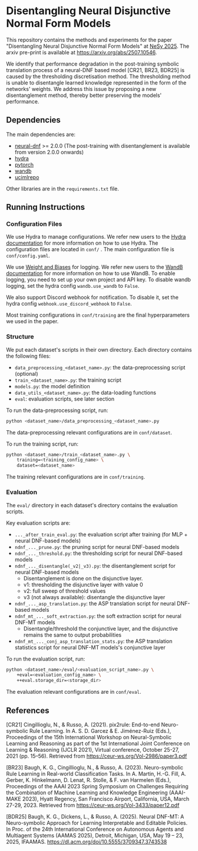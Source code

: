 # Disentangling Neural Disjunctive Normal Form Models

This repository contains the methods and experiments for the paper
"Disentangling Neural Disjunctive Normal Form Models" at [NeSy
2025](https://2025.nesyconf.org/). The arxiv pre-print is available at
https://arxiv.org/abs/2507.10546.

We identify that performance degradation in the post-training symbolic
translation process of a neural-DNF based model [CR21, BR23, BDR25] is caused by
the thresholding discretisation method. The thresholding method is unable to
disentangle learned knowledge represented in the form of the networks' weights.
We address this issue by proposing a new disentanglement method, thereby better
preserving the models' performance.

## Dependencies

The main dependencies are:

- [neural-dnf](https://github.com/kittykg/neural-dnf) >= 2.0.0 (The
  post-training with disentanglement is available from version 2.0.0 onwards)
- [hydra](https://hydra.cc/)
- [pytorch](https://pytorch.org/)
- [wandb](https://wandb.ai/)
- [ucimlrepo](https://github.com/uci-ml-repo/ucimlrepo)

Other libraries are in the `requirements.txt` file.

## Running Instructions

### Configuration Files

We use Hydra to manage configurations. We refer new users to the [Hydra
documentation](https://hydra.cc/docs/intro/) for more information on how to use
Hydra. The configuration files are located in `conf/` . The main configuration
file is `conf/config.yaml`.

We use [Weight and Biases](https://wandb.ai/site) for logging. We refer new
users to the [WandB documentation](https://docs.wandb.ai/) for more information
on how to use WandB. To enable logging, you need to set up your own project and
API key. To disable wandb logging, set the hydra config `wandb.use_wandb` to
`False`.

We also support Discord webhook for notification. To disable it, set the hydra
config `webhook.use_discord_webhook` to `False`.

Most training configurations in `conf/training` are the final hyperparameters we
used in the paper.

### Structure

We put each dataset's scripts in their own directory. Each directory contains
the following files:

- `data_preprocessing_<dataset_name>.py`: the data-preprocessing script
  (optional)
- `train_<dataset_name>.py`: the training script
- `models.py`: the model definition
- `data_utils_<dataset_name>.py`: the data-loading functions
- `eval`: evaluation scripts, see later section

To run the data-preprocessing script, run:

```bash
python <dataset_name>/data_preprocessing_<dataset_name>.py
```

The data-preprocessing relevant configurations are in `conf/dataset`.

To run the training script, run:

```bash
python <dataset_name>/train_<dataset_name>.py \
    training=<training_config_name> \
    dataset=<dataset_name>
```

The training relevant configurations are in `conf/training`.

### Evaluation

The `eval/` directory in each dataset's directory contains the evaluation
scripts.

Key evaluation scripts are:

-  `..._after_train_eval.py`: the evaluation script after training (for MLP +
   neural DNF-based models)
- `ndnf_..._prune.py`: the pruning script for neural DNF-based models
- `ndnf_..._threshold.py`: the thresholding script for neural DNF-based models
- `ndnf_..._disentangle(_v2|_v3).py`: the disentanglement script for neural
  DNF-based models
    - Disentanglement is done on the disjunctive layer.
    - v1: thresholding the disjunctive layer with value 0
    - v2: full sweep of threshold values
    - v3 (not always available): disentangle the disjunctive layer
- `ndnf_..._asp_translation.py`: the ASP translation script for neural DNF-based
  models
- `ndnf_mt_..._soft_extraction.py`: the soft extraction script for neural DNF-MT
  models
    - Disentangle/threshold the conjunctive layer, and the disjunctive remains
      the same to output probabilities
- `ndnf_mt_..._conj_asp_translation_stats.py`: the ASP translation statistics
  script for neural DNF-MT models's conjunctive layer

To run the evaluation script, run:

```bash
python <dataset_name>/eval/<evaluation_script_name>.py \
    +eval=<evaluation_config_name> \
    ++eval.storage_dir=<storage_dir>
```

The evaluation relevant configurations are in `conf/eval`.

## References

[CR21] Cingillioglu, N., & Russo, A. (2021). pix2rule: End-to-end Neuro-symbolic
Rule Learning. In A. S. D. Garcez & E. Jiménez-Ruiz (Eds.), Proceedings of the
15th International Workshop on Neural-Symbolic Learning and Reasoning as part of
the 1st International Joint Conference on Learning & Reasoning (IJCLR 2021),
Virtual conference, October 25-27, 2021 (pp. 15–56). Retrieved from
https://ceur-ws.org/Vol-2986/paper3.pdf

[BR23] Baugh, K. G., Cingillioglu, N., & Russo, A. (2023). Neuro-symbolic Rule
Learning in Real-world Classification Tasks. In A. Martin, H.-G. Fill, A.
Gerber, K. Hinkelmann, D. Lenat, R. Stolle, & F. van Harmelen (Eds.),
Proceedings of the AAAI 2023 Spring Symposium on Challenges Requiring the
Combination of Machine Learning and Knowledge Engineering (AAAI-MAKE 2023),
Hyatt Regency, San Francisco Airport, California, USA, March 27-29, 2023.
Retrieved from https://ceur-ws.org/Vol-3433/paper12.pdf

[BDR25] Baugh, K. G., Dickens, L., & Russo, A. (2025). Neural DNF-MT: A
Neuro-symbolic Approach for Learning Interpretable and Editable Policies. In
Proc. of the 24th International Conference on Autonomous Agents and Multiagent
Systems (AAMAS 2025), Detroit, Michigan, USA, May 19 – 23, 2025, IFAAMAS.
https://dl.acm.org/doi/10.5555/3709347.3743538
